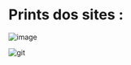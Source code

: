 # Prints dos sites :


![image](https://github.com/CarlosVarao/Clones-de-Sites/assets/127850509/3ca57a82-9163-4a7b-8be8-d0b4f6a100ca)

![git](https://github.com/CarlosVarao/Clones-de-Sites/assets/127850509/a661cfe8-ffaf-4579-8d8c-5da762cf8986)





